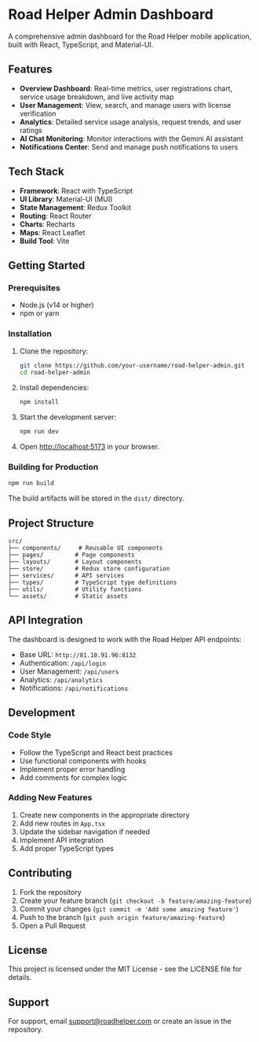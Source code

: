 # Road Helper Admin Dashboard

A comprehensive admin dashboard for the Road Helper mobile application, built with React, TypeScript, and Material-UI.

## Features

- **Overview Dashboard**: Real-time metrics, user registrations chart, service usage breakdown, and live activity map
- **User Management**: View, search, and manage users with license verification
- **Analytics**: Detailed service usage analysis, request trends, and user ratings
- **AI Chat Monitoring**: Monitor interactions with the Gemini AI assistant
- **Notifications Center**: Send and manage push notifications to users

## Tech Stack

- **Framework**: React with TypeScript
- **UI Library**: Material-UI (MUI)
- **State Management**: Redux Toolkit
- **Routing**: React Router
- **Charts**: Recharts
- **Maps**: React Leaflet
- **Build Tool**: Vite

## Getting Started

### Prerequisites

- Node.js (v14 or higher)
- npm or yarn

### Installation

1. Clone the repository:
   ```bash
   git clone https://github.com/your-username/road-helper-admin.git
   cd road-helper-admin
   ```

2. Install dependencies:
   ```bash
   npm install
   ```

3. Start the development server:
   ```bash
   npm run dev
   ```

4. Open [http://localhost:5173](http://localhost:5173) in your browser.

### Building for Production

```bash
npm run build
```

The build artifacts will be stored in the `dist/` directory.

## Project Structure

```
src/
├── components/     # Reusable UI components
├── pages/         # Page components
├── layouts/       # Layout components
├── store/         # Redux store configuration
├── services/      # API services
├── types/         # TypeScript type definitions
├── utils/         # Utility functions
└── assets/        # Static assets
```

## API Integration

The dashboard is designed to work with the Road Helper API endpoints:

- Base URL: `http://81.10.91.96:8132`
- Authentication: `/api/login`
- User Management: `/api/users`
- Analytics: `/api/analytics`
- Notifications: `/api/notifications`

## Development

### Code Style

- Follow the TypeScript and React best practices
- Use functional components with hooks
- Implement proper error handling
- Add comments for complex logic

### Adding New Features

1. Create new components in the appropriate directory
2. Add new routes in `App.tsx`
3. Update the sidebar navigation if needed
4. Implement API integration
5. Add proper TypeScript types

## Contributing

1. Fork the repository
2. Create your feature branch (`git checkout -b feature/amazing-feature`)
3. Commit your changes (`git commit -m 'Add some amazing feature'`)
4. Push to the branch (`git push origin feature/amazing-feature`)
5. Open a Pull Request

## License

This project is licensed under the MIT License - see the LICENSE file for details.

## Support

For support, email support@roadhelper.com or create an issue in the repository. 
